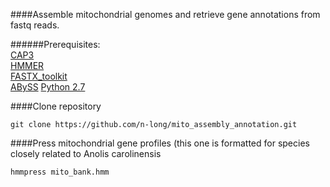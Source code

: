####Assemble mitochondrial genomes and retrieve gene annotations from fastq reads.  

######Prerequisites:  
[CAP3](http://seq.cs.iastate.edu/cap3.html)  
[HMMER](http://hmmer.org/)  
[FASTX_toolkit](http://hannonlab.cshl.edu/fastx_toolkit/)  
[ABySS](http://www.bcgsc.ca/platform/bioinfo/software/abyss)
[Python 2.7](https://www.python.org/download/releases/2.7/)

####Clone repository

`git clone https://github.com/n-long/mito_assembly_annotation.git`

####Press mitochondrial gene profiles (this one is formatted for species closely related to Anolis carolinensis

`hmmpress mito_bank.hmm`
